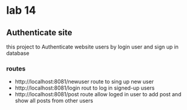 # lab 14 
## Authenticate site 
this project to Authenticate website users by login user and sign up in database 

### routes 
- http://localhost:8081/newuser 
  route to  sing up new user 
- http://localhost:8081/login
  rout to log in signed-up users 
- http://localhost:8081/post
  route allow loged in user to add post and show all posts from other users 